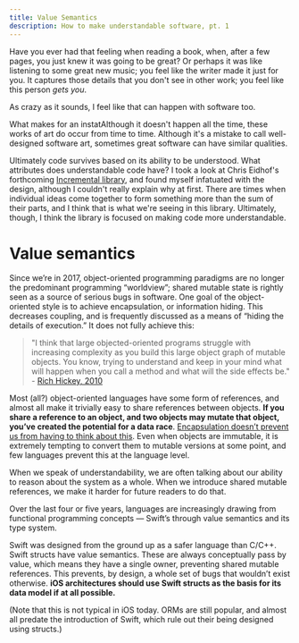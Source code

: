```yaml
---
title: Value Semantics
description: How to make understandable software, pt. 1
---
```


Have you ever had that feeling when reading a book, when, after a few pages, you just knew it was going to be great? Or perhaps it was like listening to some great new music; you feel like the writer made it just for you. It captures those details that you don't see in other work; you feel like this person *gets you*.

As crazy as it sounds, I feel like that can happen with software too. 

What makes for an instatAlthough it doesn't happen all the time, these works of art do occur from time to time. Although it's a mistake to call well-designed software art, sometimes great software can have similar qualities.

Ultimately code survives based on its ability to be understood. What attributes does understandable code have? I took a look at Chris Eidhof's forthcoming [Incremental library](https://github.com/chriseidhof/laufpark-stechlin), and found myself infatuated with the design, although I couldn't really explain why at first. There are times when individual ideas come together to form something more than the sum of their parts, and I think that is what we're seeing in this library. Ultimately, though, I think the library is focused on making code more understandable.

<!-- The emphasis on using safer Swift concepts for data modeling, locality / cohesiveness of code, and a strict data flow model, and not re-inventing the wheel where UIKit works well already are all reasons why I think this concept is worth promoting.
 -->
# Value semantics

Since we’re in 2017, object-oriented programming paradigms are no longer the predominant programming “worldview”; shared mutable state is rightly seen as a source of serious bugs in software. One goal of the object-oriented style is to achieve encapsulation, or information hiding. This decreases coupling, and is frequently discussed as a means of “hiding the details of execution.” It does not fully achieve this:

> "I think that large objected-oriented programs struggle with increasing complexity as you build this large object graph of mutable objects. You know, trying to understand and keep in your mind what will happen when you call a method and what will the side effects be." - [Rich Hickey, 2010](http://www.yegor256.com/2016/08/15/what-is-wrong-object-oriented-programming.html)

Most (all?) object-oriented languages have some form of references, and almost all make it trivially easy to share references between objects. **If you share a reference to an object, and two objects may mutate that object, you’ve created the potential for a data race**. [Encapsulation doesn’t prevent us from having to think about this](https://www.youtube.com/watch?v=QM1iUe6IofM). Even when objects are immutable, it is extremely tempting to convert them to mutable versions at some point, and few languages prevent this at the language level.

When we speak of understandability, we are often talking about our ability to reason about the system as a whole. When we introduce shared mutable references, we make it harder for future readers to do that.

Over the last four or five years, languages are increasingly drawing from functional programming concepts — Swift’s through value semantics and its type system.

Swift was designed from the ground up as a safer language than C/C++. Swift structs have value semantics. These are always conceptually pass by value, which means they have a single owner, preventing shared mutable references. This prevents, by design, a whole set of bugs that wouldn’t exist otherwise. **iOS architectures should use Swift structs as the basis for its data model if at all possible.**

(Note that this is not typical in iOS today. ORMs are still popular, and almost all predate the introduction of Swift, which rule out their being designed using structs.)